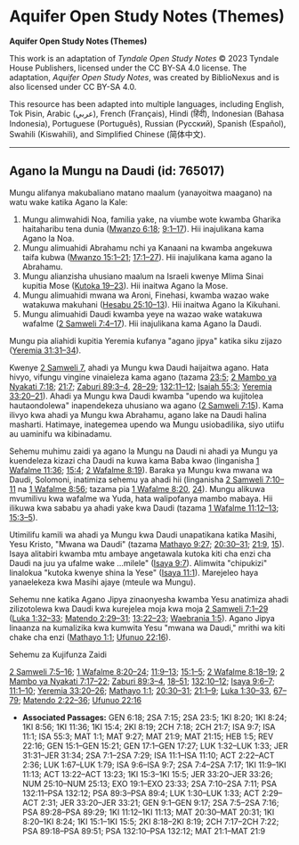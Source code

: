 # Aquifer Open Study Notes (Themes)

**Aquifer Open Study Notes (Themes)**

This work is an adaptation of *Tyndale Open Study Notes* © 2023 Tyndale House Publishers, licensed under the CC BY\-SA 4\.0 license. The adaptation, *Aquifer Open Study Notes*, was created by BiblioNexus and is also licensed under CC BY\-SA 4\.0\.

This resource has been adapted into multiple languages, including English, Tok Pisin, Arabic (عربي), French (Français), Hindi (हिंदी), Indonesian (Bahasa Indonesia), Portuguese (Português), Russian (Русский), Spanish (Español), Swahili (Kiswahili), and Simplified Chinese (简体中文).



--------------------------------

## Agano la Mungu na Daudi (id: 765017)

Mungu alifanya makubaliano matano maalum (yanayoitwa maagano) na watu wake katika Agano la Kale:

1. Mungu alimwahidi Noa, familia yake, na viumbe wote kwamba Gharika haitaharibu tena dunia ([Mwanzo 6:18](https://ref.ly/Gen6:18); [9:1–17](https://ref.ly/Gen9:1-Gen9:17)). Hii inajulikana kama Agano la Noa.
2. Mungu alimuahidi Abrahamu nchi ya Kanaani na kwamba angekuwa taifa kubwa ([Mwanzo 15:1–21](https://ref.ly/Gen15:1-Gen15:21); [17:1–27](https://ref.ly/Gen17:1-Gen17:27)). Hii inajulikana kama agano la Abrahamu.
3. Mungu alianzisha uhusiano maalum na Israeli kwenye Mlima Sinai kupitia Mose ([Kutoka 19–23](https://ref.ly/Exod19:1-Exod23:33)). Hii inaitwa Agano la Mose.
4. Mungu alimuahidi mwana wa Aroni, Finehasi, kwamba wazao wake watakuwa makuhani ([Hesabu 25:10–13](https://ref.ly/Num25:10-Num25:13)). Hii inaitwa Agano la Kikuhani.
5. Mungu alimuahidi Daudi kwamba yeye na wazao wake watakuwa wafalme ([2 Samweli 7:4–17](https://ref.ly/2Sam7:4-2Sam7:17)). Hii inajulikana kama Agano la Daudi.

Mungu pia aliahidi kupitia Yeremia kufanya "agano jipya" katika siku zijazo ([Yeremia 31:31–34](https://ref.ly/Jer31:31-Jer31:34)).

Kwenye [2 Samweli 7](https://ref.ly/2Sam7:1-2Sam7:29), ahadi ya Mungu kwa Daudi haijaitwa agano. Hata hivyo, vifungu vingine vinaieleza kama agano (tazama [23:5](https://ref.ly/2Sam23:5); [2 Mambo ya Nyakati 7:18](https://ref.ly/2Chr7:18); [21:7](https://ref.ly/2Chr21:7); [Zaburi 89:3–4](https://ref.ly/Ps89:3-Ps89:4), [28–29](https://ref.ly/Ps89:28-Ps89:29); [132:11–12](https://ref.ly/Ps132:11-Ps132:12); [Isaiah 55:3](https://ref.ly/Isa55:3); [Yeremia 33:20–21](https://ref.ly/Jer33:20-Jer33:21)). Ahadi ya Mungu kwa Daudi kwamba "upendo wa kujitolea hautaondolewa" inapendekeza uhusiano wa agano ([2 Samweli 7:15](https://ref.ly/2Sam7:15)). Kama ilivyo kwa ahadi ya Mungu kwa Abrahamu, agano lake na Daudi halina masharti. Hatimaye, inategemea upendo wa Mungu usiobadilika, siyo utiifu au uaminifu wa kibinadamu.

Sehemu muhimu zaidi ya agano la Mungu na Daudi ni ahadi ya Mungu ya kuendeleza kizazi cha Daudi na kuwa kama Baba kwao (linganisha [1 Wafalme 11:36](https://ref.ly/1Kgs11:36); [15:4](https://ref.ly/1Kgs15:4); [2 Wafalme 8:19](https://ref.ly/2Kgs8:19)). Baraka ya Mungu kwa mwana wa Daudi, Solomoni, inatimiza sehemu ya ahadi hii (linganisha [2 Samweli 7:10–11](https://ref.ly/2Sam7:10-2Sam7:11) na [1 Wafalme 8:56](https://ref.ly/1Kgs8:56); tazama pia [1 Wafalme 8:20](https://ref.ly/1Kgs8:20), [24](https://ref.ly/1Kgs8:24)). Mungu alikuwa mvumilivu kwa wafalme wa Yuda, hata walipofanya mambo mabaya. Hii ilikuwa kwa sababu ya ahadi yake kwa Daudi (tazama [1 Wafalme 11:12–13](https://ref.ly/1Kgs11:12-1Kgs11:13); [15:3–5](https://ref.ly/1Kgs15:3-1Kgs15:5)).

Utimilifu kamili wa ahadi ya Mungu kwa Daudi unapatikana katika Masihi, Yesu Kristo, "Mwana wa Daudi" (tazama [Mathayo 9:27](https://ref.ly/Matt9:27); [20:30–31](https://ref.ly/Matt20:30-Matt20:31); [21:9](https://ref.ly/Matt21:9), [15](https://ref.ly/Matt21:15)). Isaya alitabiri kwamba mtu ambaye angetawala kutoka kiti cha enzi cha Daudi na juu ya ufalme wake …milele" ([Isaya 9:7](https://ref.ly/Isa9:7)). Alimwita "chipukizi" linalokua "kutoka kwenye shina la Yese" ([Isaya 11:1](https://ref.ly/Isa11:1)). Marejeleo haya yanaelekeza kwa Masihi ajaye (mteule wa Mungu).

Sehemu nne katika Agano Jipya zinaonyesha kwamba Yesu anatimiza ahadi zilizotolewa kwa Daudi kwa kurejelea moja kwa moja [2 Samweli 7:1–29](https://ref.ly/2Sam7:1-2Sam7:29) ([Luka 1:32–33](https://ref.ly/Luke1:32-Luke1:33); [Matendo 2:29–31](https://ref.ly/Acts2:29-Acts2:31); [13:22–23](https://ref.ly/Acts13:22-Acts13:23); [Waebrania 1:5](https://ref.ly/Heb1:5)). Agano Jipya linaanza na kumalizika kwa kumwita Yesu "mwana wa Daudi," mrithi wa kiti chake cha enzi ([Mathayo 1:1](https://ref.ly/Matt1:1); [Ufunuo 22:16](https://ref.ly/Rev22:16)).

Sehemu za Kujifunza Zaidi

[2 Samweli 7:5–16](https://ref.ly/2Sam7:5-2Sam7:16); [1 Wafalme 8:20–24](https://ref.ly/1Kgs8:20-1Kgs8:24); [11:9–13](https://ref.ly/1Kgs11:9-1Kgs11:13); [15:1–5](https://ref.ly/1Kgs15:1-1Kgs15:5); [2 Wafalme 8:18–19](https://ref.ly/2Kgs8:18-2Kgs8:19); [2 Mambo ya Nyakati 7:17–22](https://ref.ly/2Chr7:17-2Chr7:22); [Zaburi 89:3–4](https://ref.ly/Ps89:3-Ps89:4), [18–51](https://ref.ly/Ps89:18-Ps89:51); [132:10–12](https://ref.ly/Ps132:10-Ps132:12); [Isaya 9:6–7](https://ref.ly/Isa9:6-Isa9:7); [11:1–10](https://ref.ly/Isa11:1-Isa11:10); [Yeremia 33:20–26](https://ref.ly/Jer33:20-Jer33:26); [Mathayo 1:1](https://ref.ly/Matt1:1); [20:30–31](https://ref.ly/Matt20:30-Matt20:31); [21:1–9](https://ref.ly/Matt21:1-Matt21:9); [Luka 1:30–33](https://ref.ly/Luke1:30-Luke1:33), [67–79](https://ref.ly/Luke1:67-Luke1:79); [Matendo 2:22–36](https://ref.ly/Acts2:22-Acts2:36); [Ufunuo 22:16](https://ref.ly/Rev22:16)

* **Associated Passages:** GEN 6:18; 2SA 7:15; 2SA 23:5; 1KI 8:20; 1KI 8:24; 1KI 8:56; 1KI 11:36; 1KI 15:4; 2KI 8:19; 2CH 7:18; 2CH 21:7; ISA 9:7; ISA 11:1; ISA 55:3; MAT 1:1; MAT 9:27; MAT 21:9; MAT 21:15; HEB 1:5; REV 22:16; GEN 15:1–GEN 15:21; GEN 17:1–GEN 17:27; LUK 1:32–LUK 1:33; JER 31:31–JER 31:34; 2SA 7:1–2SA 7:29; ISA 11:1–ISA 11:10; ACT 2:22–ACT 2:36; LUK 1:67–LUK 1:79; ISA 9:6–ISA 9:7; 2SA 7:4–2SA 7:17; 1KI 11:9–1KI 11:13; ACT 13:22–ACT 13:23; 1KI 15:3–1KI 15:5; JER 33:20–JER 33:26; NUM 25:10–NUM 25:13; EXO 19:1–EXO 23:33; 2SA 7:10–2SA 7:11; PSA 132:11–PSA 132:12; PSA 89:3–PSA 89:4; LUK 1:30–LUK 1:33; ACT 2:29–ACT 2:31; JER 33:20–JER 33:21; GEN 9:1–GEN 9:17; 2SA 7:5–2SA 7:16; PSA 89:28–PSA 89:29; 1KI 11:12–1KI 11:13; MAT 20:30–MAT 20:31; 1KI 8:20–1KI 8:24; 1KI 15:1–1KI 15:5; 2KI 8:18–2KI 8:19; 2CH 7:17–2CH 7:22; PSA 89:18–PSA 89:51; PSA 132:10–PSA 132:12; MAT 21:1–MAT 21:9

